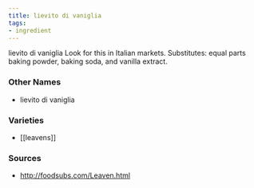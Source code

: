 ```yaml
---
title: lievito di vaniglia
tags:
- ingredient
---
```

lievito di vaniglia Look for this in Italian markets. Substitutes: equal parts baking powder, baking soda, and vanilla extract.

### Other Names

* lievito di vaniglia

### Varieties

* [[leavens]]

### Sources
* http://foodsubs.com/Leaven.html
